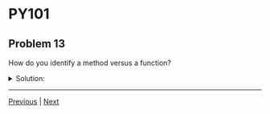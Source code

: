# PY101
## Problem 13

How do you identify a method versus a function?

<details>
<summary>Solution:</summary>

A method occurs when an object is followed by a `.` and then followed by a function invocation, whereas a function is a function invocation followed by `()` with the object passed into the `()`.

</details>

---

[Previous](12.md) | [Next](14.md)